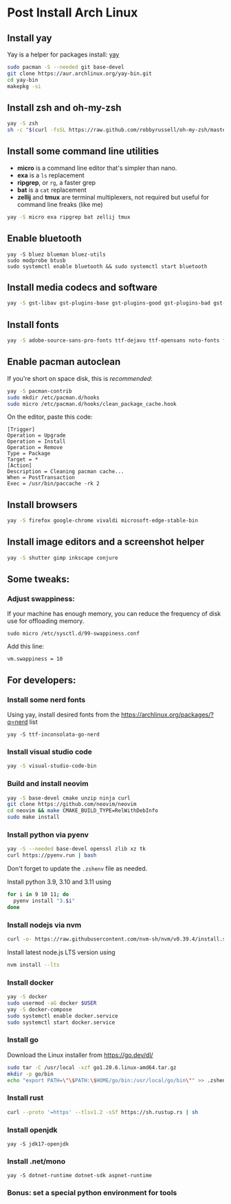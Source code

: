 # Post Install Arch Linux

## Install yay
Yay is a helper for packages install: [yay](https://github.com/Jguer/yay)

```bash
sudo pacman -S --needed git base-devel
git clone https://aur.archlinux.org/yay-bin.git
cd yay-bin
makepkg -si
```

## Install zsh and oh-my-zsh
```bash
yay -S zsh
sh -c "$(curl -fsSL https://raw.github.com/robbyrussell/oh-my-zsh/master/tools/install.sh)"
```

## Install some command line utilities

- **micro** is a command line editor that's simpler than nano.
- **exa** is a `ls` replacement
- **ripgrep**, or `rg`, a faster grep
- **bat** is a `cat` replacement
- **zellij** and **tmux** are terminal multiplexers, not required but useful for command line freaks (like me)

```sh
yay -S micro exa ripgrep bat zellij tmux
```

## Enable bluetooth

```
yay -S bluez blueman bluez-utils
sudo modprobe btusb
sudo systemctl enable bluetooth && sudo systemctl start bluetooth
```

## Install media codecs and software

```bash
yay -S gst-libav gst-plugins-base gst-plugins-good gst-plugins-bad gst-plugins-ugly gstreamer-vaapi x265 x264 lame vlc
```

## Install fonts

```bash
yay -S adobe-source-sans-pro-fonts ttf-dejavu ttf-opensans noto-fonts freetype2 terminus-font ttf-bitstream-vera ttf-dejavu ttf-droid ttf-fira-mono ttf-fira-sans ttf-freefont ttf-inconsolata ttf-liberation libertinus-font ttf-ms-win11-auto
```

## Enable pacman autoclean 

If you're short on space disk, this is *recommended*:

```bash
yay -S pacman-contrib
sudo mkdir /etc/pacman.d/hooks
sudo micro /etc/pacman.d/hooks/clean_package_cache.hook
```

On the editor, paste this code:

```
[Trigger]
Operation = Upgrade
Operation = Install
Operation = Remove
Type = Package
Target = *
[Action]
Description = Cleaning pacman cache...
When = PostTransaction
Exec = /usr/bin/paccache -rk 2
```

## Install browsers

```bash
yay -S firefox google-chrome vivaldi microsoft-edge-stable-bin
```

## Install image editors and a screenshot helper

```bash
yay -S shutter gimp inkscape conjure
```

## Some tweaks:

### Adjust swappiness:

If your machine has enough memory, you can reduce the frequency of disk use for offloading memory.

```
sudo micro /etc/sysctl.d/99-swappiness.conf
```

Add this line:

```
vm.swappiness = 10
```

## For developers:

### Install some nerd fonts

Using yay, install desired fonts from the https://archlinux.org/packages/?q=nerd list

```
yay -S ttf-inconsolata-go-nerd 
```

### Install visual studio code

```bash
yay -S visual-studio-code-bin
```

### Build and install neovim

```bash
yay -S base-devel cmake unzip ninja curl
git clone https://github.com/neovim/neovim
cd neovim && make CMAKE_BUILD_TYPE=RelWithDebInfo
sudo make install
```

### Install python via pyenv

```bash
yay -S --needed base-devel openssl zlib xz tk
curl https://pyenv.run | bash
```

Don't forget to update the `.zshenv`  file as needed.

Install python 3.9, 3.10 and 3.11 using 

```bash
for i in 9 10 11; do
  pyenv install "3.$i"
done
```

### Install nodejs via nvm

```bash
curl -o- https://raw.githubusercontent.com/nvm-sh/nvm/v0.39.4/install.sh | bash
```

Install latest node.js LTS version using

```bash
nvm install --lts
```

### Install docker

```bash
yay -S docker
sudo usermod -aG docker $USER
yay -S docker-compose
sudo systemctl enable docker.service
sudo systemctl start docker.service
```

### Install go

Download the Linux installer from https://go.dev/dl/

```bash
sudo tar -C /usr/local -xzf go1.20.6.linux-amd64.tar.gz 
mkdir -p go/bin
echo "export PATH=\"\$PATH:\$HOME/go/bin:/usr/local/go/bin\"" >> .zshenv
```

### Install rust

```bash
curl --proto '=https' --tlsv1.2 -sSf https://sh.rustup.rs | sh
```

### Install openjdk
```
yay -S jdk17-openjdk
```

### Install .net/mono

```
yay -S dotnet-runtime dotnet-sdk aspnet-runtime
```

### Bonus: set a special python environment for tools
<!--stackedit_data:
eyJoaXN0b3J5IjpbMTM3NTY4MTc0LC0xMDk2NjU5NDA3LC04NT
IyMTE1MzAsMTg0MDE0MjI3MCwtMjA4Nzg1MzE1OCwtNjQ4NTUz
ODk1LDU1MDA0MDg2MSw0MTk4ODI3MTgsMTczNTg5NzA2LDMwMD
YwODg0MiwtMTAzODAwMTAwOV19
-->